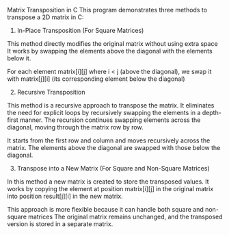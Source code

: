
Matrix Transposition in C
This program demonstrates three methods to transpose a 2D matrix in C:

1. In-Place Transposition (For Square Matrices)

This method directly modifies the original matrix without using extra space
It works by swapping the elements above the diagonal with the elements below it.

For each element matrix[i][j] where i < j (above the diagonal), we swap it with matrix[j][i] (its corresponding element below the diagonal)


2. Recursive Transposition

This method is a recursive approach to transpose the matrix. 
It eliminates the need for explicit loops by recursively swapping the elements in a depth-first manner.
The recursion continues swapping elements across the diagonal, moving through the matrix row by row.

It starts from the first row and column and moves recursively across the matrix. The elements above the diagonal are swapped with those below the diagonal.


3. Transpose into a New Matrix (For Square and Non-Square Matrices)

In this method a new matrix is created to store the transposed values.
It works by copying the element at position matrix[i][j] in the original matrix into position result[j][i] in the new matrix.

This approach is more flexible because it can handle both square and non-square matrices
The original matrix remains unchanged, and the transposed version is stored in a separate matrix.
